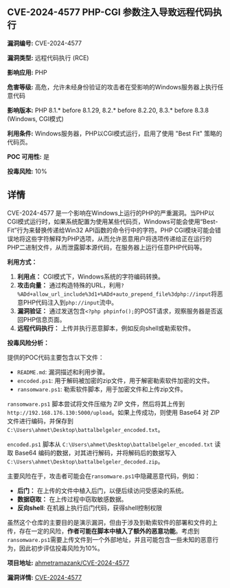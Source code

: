 ## CVE-2024-4577 PHP-CGI 参数注入导致远程代码执行

**漏洞编号:** CVE-2024-4577

**漏洞类型:** 远程代码执行 (RCE)

**影响应用:** PHP

**危害等级:** 高危，允许未经身份验证的攻击者在受影响的Windows服务器上执行任意代码

**影响版本:** PHP 8.1.* before 8.1.29, 8.2.* before 8.2.20, 8.3.* before 8.3.8 (Windows, CGI模式)

**利用条件:** Windows服务器，PHP以CGI模式运行，启用了使用 "Best Fit" 策略的代码页。

**POC 可用性:** 是

**投毒风险:** 10%

## 详情

CVE-2024-4577 是一个影响在Windows上运行的PHP的严重漏洞。当PHP以CGI模式运行时，如果系统配置为使用某些代码页，Windows可能会使用“Best-Fit”行为来替换传递给Win32 API函数的命令行中的字符。PHP CGI模块可能会错误地将这些字符解释为PHP选项，从而允许恶意用户将选项传递给正在运行的PHP二进制文件，从而泄露脚本源代码，在服务器上运行任意PHP代码等。

**利用方式：**

1.  **利用点：** CGI模式下，Windows系统的字符编码转换。
2.  **攻击向量：** 通过构造特殊的URL，利用`?%ADd+allow_url_include%3d1+%ADd+auto_prepend_file%3dphp://input`将恶意PHP代码注入到`php://input`流中。
3.  **漏洞验证：** 通过发送包含`<?php phpinfo();`的POST请求，观察服务器是否返回PHP信息页面。
4.  **远程代码执行：** 上传并执行恶意脚本，例如反向shell或勒索软件。

**投毒风险分析：**

提供的POC代码主要包含以下文件：

*   `README.md`: 漏洞描述和利用步骤。
*   `encoded.ps1`: 用于解码被加密的zip文件，用于解密勒索软件加密的文件。
*   `ransomware.ps1`: 勒索软件脚本，用于加密文件和上传zip文件。

`ransomware.ps1` 脚本尝试将文件压缩为 ZIP 文件，然后将其上传到 `http://192.168.176.130:5000/upload`。如果上传成功，则使用 Base64 对 ZIP 文件进行编码，并保存到 `C:\Users\ahmet\Desktop\battalbelgeler_encoded.txt`。

`encoded.ps1` 脚本从 `C:\Users\ahmet\Desktop\battalbelgeler_encoded.txt` 读取 Base64 编码的数据，对其进行解码，并将解码后的数据写入 `C:\Users\ahmet\Desktop\battalbelgeler_decoded.zip`。

主要风险在于，攻击者可能会在`ransomware.ps1`中隐藏恶意代码，例如：

*   **后门：** 在上传的文件中植入后门，以便后续访问受感染的系统。
*   **数据窃取：** 在上传过程中窃取敏感数据。
*   **反向shell**: 在机器上执行后门代码，获得shell控制权限

虽然这个仓库的主要目的是演示漏洞，但由于涉及到勒索软件的部署和文件的上传，存在一定的风险，**作者可能在脚本中植入了额外的恶意功能**。考虑到`ransomware.ps1`需要上传文件到一个外部地址，并且可能包含一些未知的恶意行为，因此初步评估投毒风险为10%。

**项目地址:** [ahmetramazank/CVE-2024-4577](https://github.com/ahmetramazank/CVE-2024-4577)

**漏洞详情:** [CVE-2024-4577](https://nvd.nist.gov/vuln/detail/CVE-2024-4577)